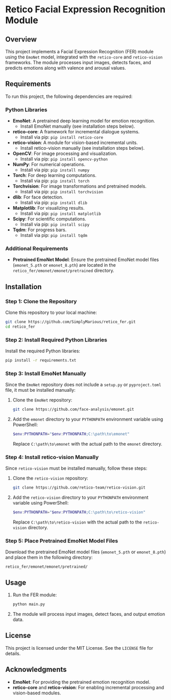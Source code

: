 # Retico Facial Expression Recognition Module

## Overview
This project implements a Facial Expression Recognition (FER) module using the `EmoNet` model, integrated with the `retico-core` and `retico-vision` frameworks. The module processes input images, detects faces, and predicts emotions along with valence and arousal values.

## Requirements
To run this project, the following dependencies are required:

### Python Libraries
- **EmoNet**: A pretrained deep learning model for emotion recognition.
  - Install EmoNet manually (see installation steps below).
- **retico-core**: A framework for incremental dialogue systems.
  - Install via pip: `pip install retico-core`
- **retico-vision**: A module for vision-based incremental units.
  - Install retico-vision manually (see installation steps below).
- **OpenCV**: For image processing and visualization.
  - Install via pip: `pip install opencv-python`
- **NumPy**: For numerical operations.
  - Install via pip: `pip install numpy`
- **Torch**: For deep learning computations.
  - Install via pip: `pip install torch`
- **Torchvision**: For image transformations and pretrained models.
  - Install via pip: `pip install torchvision`
- **dlib**: For face detection.
  - Install via pip: `pip install dlib`
- **Matplotlib**: For visualizing results.
  - Install via pip: `pip install matplotlib`
- **Scipy**: For scientific computations.
  - Install via pip: `pip install scipy`
- **Tqdm**: For progress bars.
  - Install via pip: `pip install tqdm`

### Additional Requirements
- **Pretrained EmoNet Model**: Ensure the pretrained EmoNet model files (`emonet_5.pth` or `emonet_8.pth`) are located in the `retico_fer/emonet/emonet/pretrained` directory.

## Installation

### Step 1: Clone the Repository
Clone this repository to your local machine:
```bash
git clone https://github.com/SimplyMarious/retico_fer.git
cd retico_fer
```

### Step 2: Install Required Python Libraries
Install the required Python libraries:
```bash
pip install -r requirements.txt
```

### Step 3: Install EmoNet Manually
Since the `EmoNet` repository does not include a `setup.py` or `pyproject.toml` file, it must be installed manually:
1. Clone the `EmoNet` repository:
   ```bash
   git clone https://github.com/face-analysis/emonet.git
   ```
2. Add the `emonet` directory to your `PYTHONPATH` environment variable using PowerShell:
   ```powershell
   $env:PYTHONPATH="$env:PYTHONPATH;C:\path\to\emonet"
   ```
   Replace `C:\path\to\emonet` with the actual path to the `emonet` directory.

### Step 4: Install retico-vision Manually
Since `retico-vision` must be installed manually, follow these steps:
1. Clone the `retico-vision` repository:
   ```bash
   git clone https://github.com/retico-team/retico-vision.git
   ```
2. Add the `retico-vision` directory to your `PYTHONPATH` environment variable using PowerShell:
   ```powershell
   $env:PYTHONPATH="$env:PYTHONPATH;C:\path\to\retico-vision"
   ```
   Replace `C:\path\to\retico-vision` with the actual path to the `retico-vision` directory.

### Step 5: Place Pretrained EmoNet Model Files
Download the pretrained EmoNet model files (`emonet_5.pth` or `emonet_8.pth`) and place them in the following directory:
```
retico_fer/emonet/emonet/pretrained/
```

## Usage
1. Run the FER module:
   ```bash
   python main.py
   ```

2. The module will process input images, detect faces, and output emotion data.

## License
This project is licensed under the MIT License. See the `LICENSE` file for details.

## Acknowledgments
- **EmoNet**: For providing the pretrained emotion recognition model.
- **retico-core** and **retico-vision**: For enabling incremental processing and vision-based modules.
```